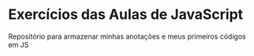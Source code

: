 # Exercícios das Aulas de JavaScript

Repositório para armazenar minhas anotações e meus primeiros códigos em JS
